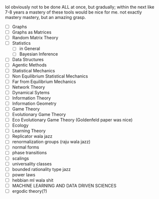 lol obviously not to be done ALL at once, but gradually; within the next like 7-8 years a mastery of these tools would be nice for me. not exactly mastery mastery, but an amazing grasp.
- [ ] Graphs
- [ ] Graphs as Matrices
- [ ] Random Matrix Theory
- [ ] Statistics
	- [ ] in General
	- [ ] Bayesian Inference
- [ ]  Data Structures
- [ ] Agentic Methods
- [ ] Statistical Mechanics
- [ ] Non Equilibrium Statistical Mechanics
- [ ] Far from Equilibrium Mechanics
- [ ] Network Theory
- [ ] Dynamical Sytems
- [ ] Information Theory
- [ ] Information Geometry
- [ ] Game Theory
- [ ] Evolutionary Game Theory
- [ ] Eco Evolutionary Game Theory (Goldenfeld paper was nice)
- [ ] Ecology
- [ ] Learning Theory 
- [ ] Replicator wala jazz
- [ ] renormalization groups (raju wala jazz)
- [ ] normal forms
- [ ] phase transitions
- [ ] scalings
- [ ] universality classes
- [ ] bounded rationality type jazz
- [ ] power laws
- [ ] hebbian ml wala shit
- [ ] MACHINE LEARNING AND DATA DRIVEN SCIENCES
- [ ] ergodic theory(?)
